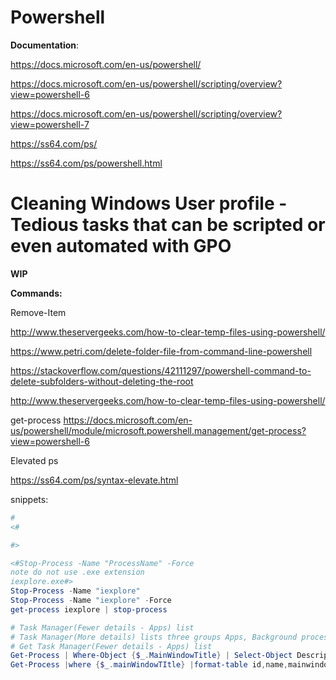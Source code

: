 # Powershell

**Documentation**:

https://docs.microsoft.com/en-us/powershell/

https://docs.microsoft.com/en-us/powershell/scripting/overview?view=powershell-6

https://docs.microsoft.com/en-us/powershell/scripting/overview?view=powershell-7

https://ss64.com/ps/

https://ss64.com/ps/powershell.html

# Cleaning Windows User profile - Tedious tasks that can be scripted or even automated with GPO

**WIP**

**Commands:**

Remove-Item

http://www.theservergeeks.com/how-to-clear-temp-files-using-powershell/

https://www.petri.com/delete-folder-file-from-command-line-powershell

https://stackoverflow.com/questions/42111297/powershell-command-to-delete-subfolders-without-deleting-the-root

http://www.theservergeeks.com/how-to-clear-temp-files-using-powershell/

get-process
https://docs.microsoft.com/en-us/powershell/module/microsoft.powershell.management/get-process?view=powershell-6

Elevated ps

https://ss64.com/ps/syntax-elevate.html

snippets:
```powershell
#
<#

#>

<#Stop-Process -Name "ProcessName" -Force
note do not use .exe extension
iexplore.exe#>
Stop-Process -Name "iexplore" 
Stop-Process -Name "iexplore" -Force
get-process iexplore | stop-process

# Task Manager(Fewer details - Apps) list
# Task Manager(More details) lists three groups Apps, Background processes, Windows processes
# Get Task Manager(Fewer details - Apps) list
Get-Process | Where-Object {$_.MainWindowTitle} | Select-Object Description | stop-process
Get-Process |where {$_.mainWindowTItle} |format-table id,name,mainwindowtitle –AutoSize
```


